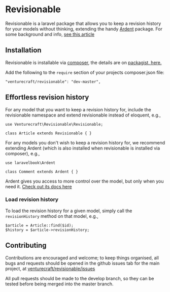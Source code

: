 # Revisionable

Revisionable is a laravel package that allows you to keep a revision history for your models without thinking, extending the handy [Ardent](https://github.com/laravelbook/ardent) package. For some background and info, [see this article](http://www.chrisduell.com/blog/development/keeping-revisions-of-your-laravel-model-data/)

## Installation

Revisionable is installable via [composer](http://getcomposer.org/doc/00-intro.md), the details are on [packagist, here.](https://packagist.org/packages/venturecraft/revisionable)

Add the following to the `require` section of your projects composer.json file:
```
"venturecraft/revisionable": "dev-master",
```

## Effortless revision history

For any model that you want to keep a revision history for, include the revisionable namespace and extend revisionable instead of eloquent, e.g.,
````
use Venturecraft\Revisionable\Revisionable;

class Article extends Revisionable { }
````

For any models you don't wish to keep a revision history for, we recommend extending Ardent (which is also installed when revisionable is installed via composer), e.g.,

````
use laravelbook\Ardent

class Comment extends Ardent { }
````

Ardent gives you access to more control over the model, but only when you need it. [Check out its docs here](https://github.com/laravelbook/ardent)


### Load revision history

To load the revision history for a given model, simply call the `revisionHistory` method on that model, e.g.,

````
$article = Article::find($id);
$history = $article->revisionHistory;
````


## Contributing

Contributions are encouraged and welcome; to keep things organised, all bugs and requests should be
opened in the github issues tab for the main project, at [venturecraft/revisionable/issues](https://github.com/venturecraft/revisionable/issues)

All pull requests should be made to the develop branch, so they can be tested before being merged into the master branch.
